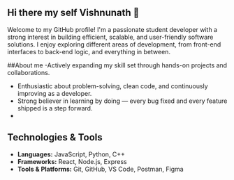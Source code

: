 ## Hi there my self Vishnunath 👋

<!--
**MynmVishnunath/MynmVishnunath** is a ✨ _special_ ✨ repository because its `README.md` (this file) appears on your GitHub profile.

Here are some ideas to get you started:

- 🔭 I’m currently working on ...
- 🌱 I’m currently learning ...
- 👯 I’m looking to collaborate on ...
- 🤔 I’m looking for help with ...
- 💬 Ask me about ...
- 📫 How to reach me: ...
- 😄 Pronouns: ...
- ⚡ Fun fact: ...
-->

Welcome to my GitHub profile! I'm a passionate student developer with a strong interest in building efficient, scalable, and user-friendly software solutions. I enjoy exploring different areas of development, from front-end interfaces to back-end logic, and everything in between.

##About me
-Actively expanding my skill set through hands-on projects and collaborations.
- Enthusiastic about problem-solving, clean code, and continuously improving as a developer.
- Strong believer in learning by doing — every bug fixed and every feature shipped is a step forward.
- 
## Technologies & Tools

- **Languages:** JavaScript, Python, C++
- **Frameworks:** React, Node.js, Express
- **Tools & Platforms:** Git, GitHub, VS Code, Postman, Figma

